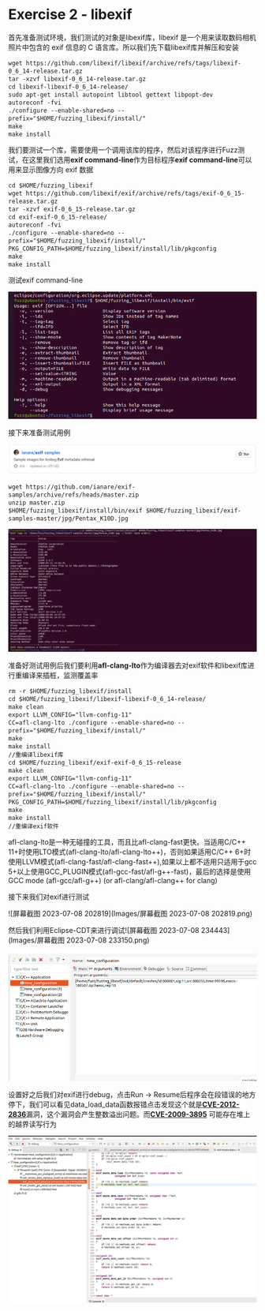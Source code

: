# Exercise 2 - libexif

首先准备测试环境，我们测试的对象是libexif库，libexif 是一个用来读取数码相机照片中包含的 exif 信息的 C 语言库。所以我们先下载libexif库并解压和安装

```
wget https://github.com/libexif/libexif/archive/refs/tags/libexif-0_6_14-release.tar.gz
tar -xzvf libexif-0_6_14-release.tar.gz
cd libexif-libexif-0_6_14-release/
sudo apt-get install autopoint libtool gettext libpopt-dev
autoreconf -fvi
./configure --enable-shared=no --prefix="$HOME/fuzzing_libexif/install/"
make
make install
```

我们要测试一个库，需要使用一个调用该库的程序，然后对该程序进行Fuzz测试，在这里我们选用**exif command-line**作为目标程序**exif command-line**可以用来显示图像方向 exif 数据

```
cd $HOME/fuzzing_libexif
wget https://github.com/libexif/exif/archive/refs/tags/exif-0_6_15-release.tar.gz
tar -xzvf exif-0_6_15-release.tar.gz
cd exif-exif-0_6_15-release/
autoreconf -fvi
./configure --enable-shared=no --prefix="$HOME/fuzzing_libexif/install/" PKG_CONFIG_PATH=$HOME/fuzzing_libexif/install/lib/pkgconfig
make
make install
```

测试exif command-line

![image-20230708221404799](Images/image-20230708221404799.png)

接下来准备测试用例

![image-20230708221930977](Images/image-20230708221930977.png)

```
wget https://github.com/ianare/exif-samples/archive/refs/heads/master.zip
unzip master.zip
$HOME/fuzzing_libexif/install/bin/exif $HOME/fuzzing_libexif/exif-samples-master/jpg/Pentax_K10D.jpg
```

![image-20230708222204517](Images/image-20230708222204517.png)

准备好测试用例后我们要利用**afl-clang-lto**作为编译器去对exif软件和libexif库进行重编译来插桩，监测覆盖率

```
rm -r $HOME/fuzzing_libexif/install
cd $HOME/fuzzing_libexif/libexif-libexif-0_6_14-release/
make clean
export LLVM_CONFIG="llvm-config-11"
CC=afl-clang-lto ./configure --enable-shared=no --prefix="$HOME/fuzzing_libexif/install/"
make
make install
//重编译libexif库
cd $HOME/fuzzing_libexif/exif-exif-0_6_15-release
make clean
export LLVM_CONFIG="llvm-config-11"
CC=afl-clang-lto ./configure --enable-shared=no --prefix="$HOME/fuzzing_libexif/install/" PKG_CONFIG_PATH=$HOME/fuzzing_libexif/install/lib/pkgconfig
make
make install
//重编译exif软件
```

afl-clang-lto是一种无碰撞的工具，而且比afl-clang-fast更快。当适用C/C++ 11+时使用LTO模式(afl-clang-lto/afl-clang-lto++)，否则如果适用C/C++ 6+时使用LLVM模式(afl-clang-fast/afl-clang-fast++),如果以上都不适用只适用于gcc 5+以上使用GCC_PLUGIN模式(afl-gcc-fast/afl-g++-fast)，最后的选择是使用GCC mode (afl-gcc/afl-g++) (or afl-clang/afl-clang++ for clang)

接下来我们对exif进行测试

![屏幕截图 2023-07-08 202819](Images/屏幕截图 2023-07-08 202819.png)

然后我们利用Eclipse-CDT来进行调试![屏幕截图 2023-07-08 234443](Images/屏幕截图 2023-07-08 233150.png)

![image-20230708234521394](Images/image-20230708234521394.png)

设置好之后我们对exif进行debug，点击Run -> Resume后程序会在段错误的地方停下，我们可以看见data_load_data函数报错点击发现这个就是[**CVE-2012-2836**](https://cve.mitre.org/cgi-bin/cvename.cgi?name=CVE-2012-2836)漏洞，这个漏洞会产生整数溢出问题。而[**CVE-2009-3895**](https://cve.mitre.org/cgi-bin/cvename.cgi?name=CVE-2009-3895) 可能存在堆上的越界读写行为

![image-20230708224352151](Images/image-20230708224352151.png)